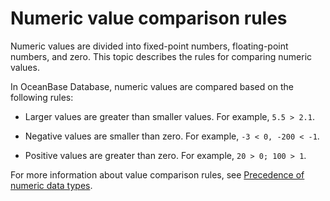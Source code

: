 # Numeric value comparison rules

Numeric values are divided into fixed-point numbers, floating-point numbers, and zero. This topic describes the rules for comparing numeric values.

In OceanBase Database, numeric values are compared based on the following rules:

* Larger values are greater than smaller values. For example, `5.5 > 2.1`.

* Negative values are smaller than zero. For example, `-3 < 0, -200 < -1`.

* Positive values are greater than zero. For example, `20 > 0; 100 > 1`.

For more information about value comparison rules, see [Precedence of numeric data types](../1.built-in-data-types-of-oracle-mode/3.numeric-data-type-of-oracle-mode/5.numeric-priority-of-oracle-mode.md).
